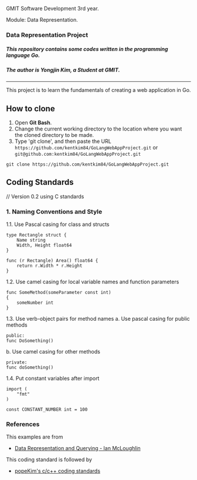 GMIT Software Development 3rd year.

Module: Data Representation.

### Data Representation Project
##### This repository contains some codes written in the programming language Go.
##### The author is Yongjin Kim, a Student at GMIT.
---
This project is to learn the fundamentals of creating a web application in Go. 

## How to clone
1. Open **Git Bash**.
2. Change the current working directory to the location where you want the cloned directory to be made.
3. Type 'git clone', and then paste the URL `https://github.com/kentkim84/GoLangWebAppProject.git` or `git@github.com:kentkim84/GoLangWebAppProject.git`
```
git clone https://github.com/kentkim84/GoLangWebAppProject.git
```
## Coding Standards
// Version 0.2 using C standards

### 1. Naming Conventions and Style
1.1. Use Pascal casing for class and structs
    
    type Rectangle struct {
        Name string
        Width, Height float64
    }

    func (r Rectangle) Area() float64 {
        return r.Width * r.Height
    }

1.2. Use camel casing for local variable names and function parameters
    
    func SomeMethod(someParameter const int)
    {
        someNumber int
    }

1.3. Use verb-object pairs for method names
a.	Use pascal casing for public methods
        
    public:
    func DoSomething()

b.	Use camel casing for other methods
        
    private:
    func doSomething()

1.4. Put constant variables after import

    import (
        "fmt"
    )

    const CONSTANT_NUMBER int = 100

### References
This examples are from
* [Data Representation and Querying - Ian McLoughlin](https://data-representation.github.io/problems/go-web-applications.html)

This coding standard is followed by
* [popeKim's c/c++ coding standards](https://docs.google.com/document/d/1cT8EPgMXe0eopeHvwuFmbHG4TJr5kUmcovkr5irQZmo/edit#heading=h.r2n9mhxbh2gg)